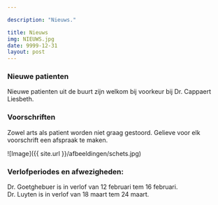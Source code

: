 ```yaml
---

description: "Nieuws."

title: Nieuws
img: NIEUWS.jpg
date: 9999-12-31
layout: post
---
```


### Nieuwe patienten
Nieuwe patienten uit de buurt zijn welkom bij voorkeur bij Dr. Cappaert Liesbeth.

### Voorschriften
Zowel arts als patient worden niet graag gestoord. Gelieve voor elk voorschrift een afspraak te maken.





![Image]({{ site.url }}/afbeeldingen/schets.jpg)



### Verlofperiodes en afwezigheden:
Dr. Goetghebuer is in verlof van 12 februari tem 16 februari. <br>
Dr. Luyten is in verlof van 18 maart tem 24 maart. <br>


